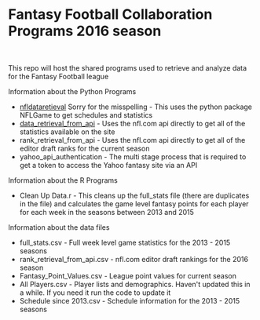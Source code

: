 <h1>Fantasy Football Collaboration Programs 2016 season</h1>
<br />
<p>This repo will host the shared programs used to retrieve and analyze data for the Fantasy Football league</p>
<p>Information about the Python Programs</p>
<ul>
	<li><u>nfldataretieval</u> Sorry for the misspelling - This uses the python package NFLGame to get schedules and statistics</li>
	<li><u>data_retrieval_from_api</u> - Uses the nfl.com api directly to get all of the statistics available on the site</li>
	<li>rank_retrieval_from_api - Uses the nfl.com api directly to get all of the editor draft ranks for the current season</li>
	<li>yahoo_api_authentication - The multi stage process that is required to get a token to access the Yahoo fantasy site via an API</li>
</ul>
<p>Information about the R Programs</p>
<ul>
    <li>Clean Up Data.r - This cleans up the full_stats file (there are duplicates in the file) and calculates the game level fantasy points for each player for each week in the seasons between 2013 and 2015</li>
</ul>
<p>Information about the data files</p>
<ul>
	<li>full_stats.csv - Full week level game statistics for the 2013 - 2015 seasons</li>
	<li>rank_retrieval_from_api.csv - nfl.com editor draft rankings for the 2016 season</li>
	<li>Fantasy_Point_Values.csv - League point values for current season</li>
	<li>All Players.csv - Player lists and demographics. Haven't updated this in a while. If you need it run the code to update it</li>
	<li>Schedule since 2013.csv - Schedule information for the 2013 - 2015 seasons</li>
</ul>
